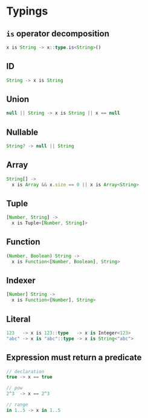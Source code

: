 # Typings

## `is` operator decomposition

```ts
x is String -> x::type.is<String>()
```

## ID

```ts
String -> x is String
```

## Union

```ts
null || String -> x is String || x == null
```

## Nullable

```ts
String? -> null || String
```

## Array

```typescript
String[] ->
  x is Array && x.size == 0 || x is Array<String>
```

## Tuple

```ts
[Number, String] ->
  x is Tuple<[Number, String]>
```

## Function

```ts
(Number, Boolean) String ->
  x is Function<[Number, Boolean], String>
```

## Indexer

```ts
[Number] String ->
  x is Function<[Number], String>
```

## Literal

```ts
123   -> x is 123::type   -> x is Integer<123>
"abc" -> x is "abc"::type -> x is String<"abc">
```

## Expression must return a predicate

```ts
// declaration
true -> x == true

// pow
2^3  -> x == 2^3

// range
in 1..5 -> x in 1..5
```
